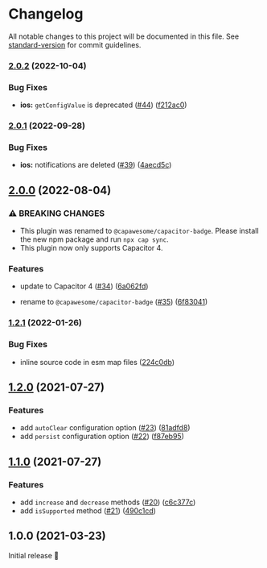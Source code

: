 # Changelog

All notable changes to this project will be documented in this file. See [standard-version](https://github.com/conventional-changelog/standard-version) for commit guidelines.

### [2.0.2](https://github.com/capawesome-team/capacitor-badge/compare/v2.0.1...v2.0.2) (2022-10-04)


### Bug Fixes

* **ios:** `getConfigValue` is deprecated ([#44](https://github.com/capawesome-team/capacitor-badge/issues/44)) ([f212ac0](https://github.com/capawesome-team/capacitor-badge/commit/f212ac022cbb11dd73b3a180101a00b16e5899c1))

### [2.0.1](https://github.com/capawesome-team/capacitor-badge/compare/v2.0.0...v2.0.1) (2022-09-28)


### Bug Fixes

* **ios:** notifications are deleted ([#39](https://github.com/capawesome-team/capacitor-badge/issues/39)) ([4aecd5c](https://github.com/capawesome-team/capacitor-badge/commit/4aecd5cc0e1b061014589306e368c701cf00fb2d))

## [2.0.0](https://github.com/capawesome-team/capacitor-badge/compare/v1.2.1...v2.0.0) (2022-08-04)


### ⚠ BREAKING CHANGES

* This plugin was renamed to `@capawesome/capacitor-badge`. Please install the new npm package and run `npx cap sync`.
* This plugin now only supports Capacitor 4.

### Features

* update to Capacitor 4 ([#34](https://github.com/capawesome-team/capacitor-badge/issues/34)) ([6a062fd](https://github.com/capawesome-team/capacitor-badge/commit/6a062fdb261580f36941f390ff770208224d53dc))


* rename to `@capawesome/capacitor-badge` ([#35](https://github.com/capawesome-team/capacitor-badge/issues/35)) ([6f83041](https://github.com/capawesome-team/capacitor-badge/commit/6f830415d2be28adca0e99078be08dcfa07d9b51))

### [1.2.1](https://github.com/robingenz/capacitor-badge/compare/v1.2.0...v1.2.1) (2022-01-26)


### Bug Fixes

* inline source code in esm map files ([224c0db](https://github.com/robingenz/capacitor-badge/commit/224c0db7bc303d69d2158f658d0b3856822efae2))

## [1.2.0](https://github.com/robingenz/capacitor-badge/compare/v1.1.0...v1.2.0) (2021-07-27)


### Features

* add `autoClear` configuration option ([#23](https://github.com/robingenz/capacitor-badge/issues/23)) ([81adfd8](https://github.com/robingenz/capacitor-badge/commit/81adfd81da9e81fc3e39e4ae883ebc13e55a3d40))
* add `persist` configuration option ([#22](https://github.com/robingenz/capacitor-badge/issues/22)) ([f87eb95](https://github.com/robingenz/capacitor-badge/commit/f87eb95548085bde04e1a3794655baf3fba65855))

## [1.1.0](https://github.com/robingenz/capacitor-badge/compare/v1.0.0...v1.1.0) (2021-07-27)


### Features

* add `increase` and `decrease` methods ([#20](https://github.com/robingenz/capacitor-badge/issues/20)) ([c6c377c](https://github.com/robingenz/capacitor-badge/commit/c6c377c9ea189d96e0b2304463dca3a635c999a0))
* add `isSupported` method ([#21](https://github.com/robingenz/capacitor-badge/issues/21)) ([490c1cd](https://github.com/robingenz/capacitor-badge/commit/490c1cd71c37d3c1902eddfd5de21521b2dc5d10))

## 1.0.0 (2021-03-23)

Initial release 🎉
